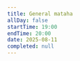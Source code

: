 ```yaml
---
title: General mataha
allDay: false
startTime: 19:00
endTime: 20:00
date: 2025-08-11
completed: null
---
```

